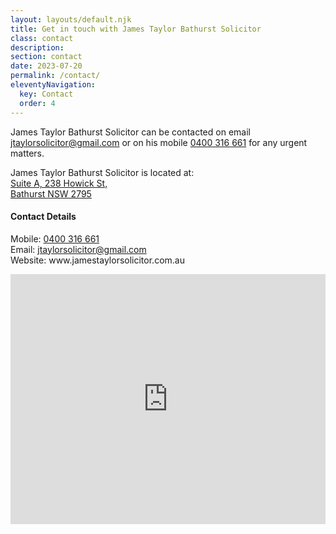 ```yaml
---
layout: layouts/default.njk
title: Get in touch with James Taylor Bathurst Solicitor
class: contact
description: 
section: contact
date: 2023-07-20
permalink: /contact/
eleventyNavigation:
  key: Contact
  order: 4
---
```




<p>James Taylor Bathurst Solicitor can be contacted on email <a title="jtaylorsolicitor@gmail.com" href="mailto:jtaylorsolicitor@gmail.com">jtaylorsolicitor@gmail.com</a> or on his mobile <a title="Call James Taylor Bathurst Solicitor" href="tel:+61400316661">0400 316 661</a> for any urgent matters.</p>

<p>James Taylor Bathurst Solicitor is located at:<br><a title="James Taylor Bathurst Solicitor" href="https://goo.gl/maps/FJTn4koADBz6YB5o8" target="_blank" rel="noopener">Suite A, 238 Howick St,<br>Bathurst NSW 2795</a></p>

<h4>Contact Details</h4>
<p>Mobile: <a title="Call James Taylor Bathurst Solicitor" href="tel:+61400316661">0400 316 661</a><br>
Email: <a title="jtaylorsolicitor@gmail.com" href="mailto:jtaylorsolicitor@gmail.com">jtaylorsolicitor@gmail.com</a><br>
Website: www.jamestaylorsolicitor.com.au</p>


<div class="responsive-embed widescreen">
<iframe src="https://www.google.com/maps/embed?pb=!1m18!1m12!1m3!1d3330.290309966215!2d149.57740281519835!3d-33.41567488078398!2m3!1f0!2f0!3f0!3m2!1i1024!2i768!4f13.1!3m3!1m2!1s0x6b11e4316459d889%3A0xd44b01090c365fc5!2sa%2F238%20Howick%20St%2C%20Bathurst%20NSW%202795!5e0!3m2!1sen!2sau!4v1690851220482!5m2!1sen!2sau" width="100%" height="400px" style="border:0;" allowfullscreen="allowfullscreen" loading="lazy" referrerpolicy="no-referrer-when-downgrade"></iframe>
</div>